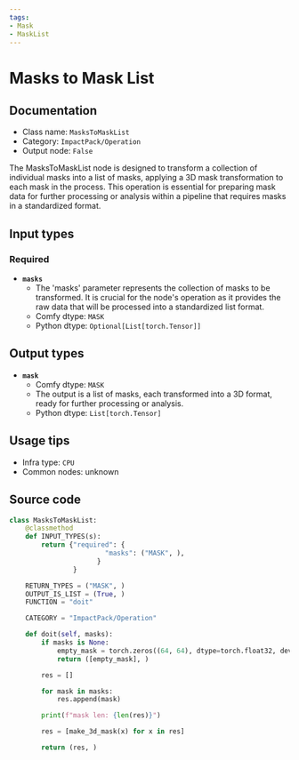 ```yaml
---
tags:
- Mask
- MaskList
---
```


# Masks to Mask List
## Documentation
- Class name: `MasksToMaskList`
- Category: `ImpactPack/Operation`
- Output node: `False`

The MasksToMaskList node is designed to transform a collection of individual masks into a list of masks, applying a 3D mask transformation to each mask in the process. This operation is essential for preparing mask data for further processing or analysis within a pipeline that requires masks in a standardized format.
## Input types
### Required
- **`masks`**
    - The 'masks' parameter represents the collection of masks to be transformed. It is crucial for the node's operation as it provides the raw data that will be processed into a standardized list format.
    - Comfy dtype: `MASK`
    - Python dtype: `Optional[List[torch.Tensor]]`
## Output types
- **`mask`**
    - Comfy dtype: `MASK`
    - The output is a list of masks, each transformed into a 3D format, ready for further processing or analysis.
    - Python dtype: `List[torch.Tensor]`
## Usage tips
- Infra type: `CPU`
- Common nodes: unknown


## Source code
```python
class MasksToMaskList:
    @classmethod
    def INPUT_TYPES(s):
        return {"required": {
                        "masks": ("MASK", ),
                      }
                }

    RETURN_TYPES = ("MASK", )
    OUTPUT_IS_LIST = (True, )
    FUNCTION = "doit"

    CATEGORY = "ImpactPack/Operation"

    def doit(self, masks):
        if masks is None:
            empty_mask = torch.zeros((64, 64), dtype=torch.float32, device="cpu")
            return ([empty_mask], )

        res = []

        for mask in masks:
            res.append(mask)

        print(f"mask len: {len(res)}")

        res = [make_3d_mask(x) for x in res]

        return (res, )

```
